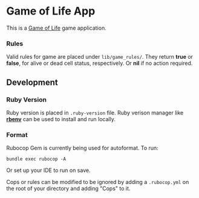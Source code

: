 # Game of Life App

This is a [Game of Life](https://en.wikipedia.org/wiki/Conway%27s_Game_of_Life) game application.

### Rules

Valid rules for game are placed under `lib/game_rules/`. They return **true** or **false**, for alive or dead cell status, respectively. Or **nil** if no action required.

## Development

### Ruby Version

Ruby version is placed in `.ruby-version` file. Ruby verison manager like **[rbenv](https://github.com/rbenv/rbenv)** can be used to install and run locally.

### Format

Rubocop Gem is currently being used for autoformat. To run:

```bundle exec rubocop -A```

Or set up your IDE to run on save.

Cops or rules can be modified to be ignored by adding a `.rubocop.yml` on the root of your directory and adding "Cops" to it.
